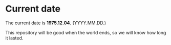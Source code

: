 # Current date

The current date is **1975.12.04.** (YYYY.MM.DD.)

This repository will be good when the world ends, so we will know how long it lasted.